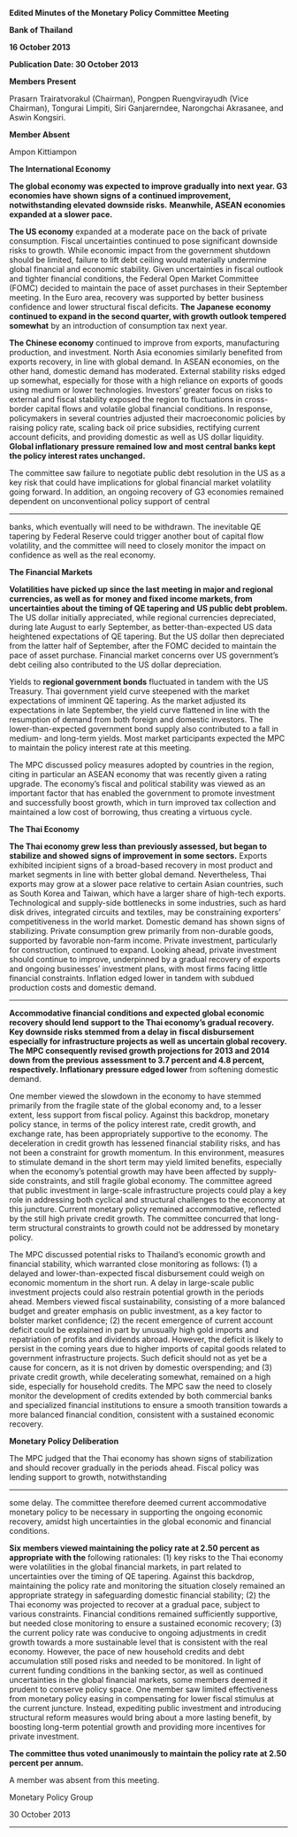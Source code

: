 **Edited Minutes of the Monetary Policy Committee Meeting**

**Bank of Thailand**

**16 October 2013**

**Publication Date: 30 October 2013**

**Members Present**

Prasarn Trairatvorakul (Chairman), Pongpen Ruengvirayudh (Vice Chairman), Tongurai Limpiti,
Siri Ganjarerndee, Narongchai Akrasanee, and Aswin Kongsiri.

**Member Absent**

Ampon Kittiampon

**The International Economy**

**The global economy was expected to improve gradually into next year. G3 economies have**
**shown signs of a continued improvement, notwithstanding elevated downside risks.**
**Meanwhile, ASEAN economies expanded at a slower pace.**

**The US economy** expanded at a moderate pace on the back of private consumption. Fiscal
uncertainties continued to pose significant downside risks to growth. While economic impact
from the government shutdown should be limited, failure to lift debt ceiling would materially
undermine global financial and economic stability. Given uncertainties in fiscal outlook and
tighter financial conditions, the Federal Open Market Committee (FOMC) decided to maintain
the pace of asset purchases in their September meeting. In the Euro area, recovery was
supported by better business confidence and lower structural fiscal deficits. **The Japanese**
**economy continued to expand in the second quarter, with growth outlook tempered somewhat**
by an introduction of consumption tax next year.

**The Chinese economy** continued to improve from exports, manufacturing production, and
investment. North Asia economies similarly benefited from exports recovery, in line with global
demand. In ASEAN economies, on the other hand, domestic demand has moderated. External
stability risks edged up somewhat, especially for those with a high reliance on exports of goods
using medium or lower technologies. Investors’ greater focus on risks to external and fiscal
stability exposed the region to fluctuations in cross-border capital flows and volatile global
financial conditions. In response, policymakers in several countries adjusted their
macroeconomic policies by raising policy rate, scaling back oil price subsidies, rectifying current
account deficits, and providing domestic as well as US dollar liquidity. **Global inflationary**
**pressure remained low and most central banks kept the policy interest rates unchanged.**

The committee saw failure to negotiate public debt resolution in the US as a key risk that could
have implications for global financial market volatility going forward. In addition, an ongoing
recovery of G3 economies remained dependent on unconventional policy support of central


-----

banks, which eventually will need to be withdrawn. The inevitable QE tapering by Federal
Reserve could trigger another bout of capital flow volatility, and the committee will need to
closely monitor the impact on confidence as well as the real economy.

**The Financial Markets**

**Volatilities have picked up since the last meeting in major and regional currencies, as well as**
**for money and fixed income markets, from uncertainties about the timing of QE tapering and**
**US public debt problem.** The US dollar initially appreciated, while regional currencies
depreciated, during late August to early September, as better-than-expected US data
heightened expectations of QE tapering. But the US dollar then depreciated from the latter half
of September, after the FOMC decided to maintain the pace of asset purchase. Financial market
concerns over US government’s debt ceiling also contributed to the US dollar depreciation.

Yields to **regional government bonds** fluctuated in tandem with the US Treasury. Thai
government yield curve steepened with the market expectations of imminent QE tapering. As
the market adjusted its expectations in late September, the yield curve flattened in line with
the resumption of demand from both foreign and domestic investors. The lower-than-expected
government bond supply also contributed to a fall in medium- and long-term yields. Most
market participants expected the MPC to maintain the policy interest rate at this meeting.

The MPC discussed policy measures adopted by countries in the region, citing in particular an
ASEAN economy that was recently given a rating upgrade. The economy’s fiscal and political
stability was viewed as an important factor that has enabled the government to promote
investment and successfully boost growth, which in turn improved tax collection and
maintained a low cost of borrowing, thus creating a virtuous cycle.

**The Thai Economy**

**The Thai economy grew less than previously assessed, but began to stabilize and showed**
**signs of improvement in some sectors.** Exports exhibited incipient signs of a broad-based
recovery in most product and market segments in line with better global demand.
Nevertheless, Thai exports may grow at a slower pace relative to certain Asian countries, such
as South Korea and Taiwan, which have a larger share of high-tech exports. Technological and
supply-side bottlenecks in some industries, such as hard disk drives, integrated circuits and
textiles, may be constraining exporters’ competitiveness in the world market. Domestic
demand has shown signs of stabilizing. Private consumption grew primarily from non-durable
goods, supported by favorable non-farm income. Private investment, particularly for
construction, continued to expand. Looking ahead, private investment should continue to
improve, underpinned by a gradual recovery of exports and ongoing businesses’ investment
plans, with most firms facing little financial constraints. Inflation edged lower in tandem with
subdued production costs and domestic demand.


-----

**Accommodative financial conditions and expected global economic recovery should lend**
**support to the Thai economy’s gradual recovery. Key downside risks stemmed from a delay in**
**fiscal disbursement especially for infrastructure projects as well as uncertain global recovery.**
**The MPC consequently revised growth projections for 2013 and 2014 down from the previous**
**assessment to 3.7 percent and 4.8 percent, respectively. Inflationary pressure edged lower**
from softening domestic demand.

One member viewed the slowdown in the economy to have stemmed primarily from the fragile
state of the global economy and, to a lesser extent, less support from fiscal policy. Against this
backdrop, monetary policy stance, in terms of the policy interest rate, credit growth, and
exchange rate, has been appropriately supportive to the economy. The deceleration in credit
growth has lessened financial stability risks, and has not been a constraint for growth
momentum. In this environment, measures to stimulate demand in the short term may yield
limited benefits, especially when the economy’s potential growth may have been affected by
supply-side constraints, and still fragile global economy. The committee agreed that public
investment in large-scale infrastructure projects could play a key role in addressing both cyclical
and structural challenges to the economy at this juncture. Current monetary policy remained
accommodative, reflected by the still high private credit growth. The committee concurred that
long-term structural constraints to growth could not be addressed by monetary policy.

The MPC discussed potential risks to Thailand’s economic growth and financial stability, which
warranted close monitoring as follows: (1) a delayed and lower-than-expected fiscal
disbursement could weigh on economic momentum in the short run. A delay in large-scale
public investment projects could also restrain potential growth in the periods ahead. Members
viewed fiscal sustainability, consisting of a more balanced budget and greater emphasis on
public investment, as a key factor to bolster market confidence; (2) the recent emergence of
current account deficit could be explained in part by unusually high gold imports and
repatriation of profits and dividends abroad. However, the deficit is likely to persist in the
coming years due to higher imports of capital goods related to government infrastructure
projects. Such deficit should not as yet be a cause for concern, as it is not driven by domestic
overspending; and (3) private credit growth, while decelerating somewhat, remained on a high
side, especially for household credits. The MPC saw the need to closely monitor the
development of credits extended by both commercial banks and specialized financial
institutions to ensure a smooth transition towards a more balanced financial condition,
consistent with a sustained economic recovery.

**Monetary Policy Deliberation**

The MPC judged that the Thai economy has shown signs of stabilization and should recover
gradually in the periods ahead. Fiscal policy was lending support to growth, notwithstanding


-----

some delay. The committee therefore deemed current accommodative monetary policy to be
necessary in supporting the ongoing economic recovery, amidst high uncertainties in the global
economic and financial conditions.

**Six members viewed maintaining the policy rate at 2.50 percent as appropriate with the**
following rationales: (1) key risks to the Thai economy were volatilities in the global financial
markets, in part related to uncertainties over the timing of QE tapering. Against this backdrop,
maintaining the policy rate and monitoring the situation closely remained an appropriate
strategy in safeguarding domestic financial stability; (2) the Thai economy was projected to
recover at a gradual pace, subject to various constraints. Financial conditions remained
sufficiently supportive, but needed close monitoring to ensure a sustained economic recovery;
(3) the current policy rate was conducive to ongoing adjustments in credit growth towards a
more sustainable level that is consistent with the real economy. However, the pace of new
household credits and debt accumulation still posed risks and needed to be monitored. In light
of current funding conditions in the banking sector, as well as continued uncertainties in the
global financial markets, some members deemed it prudent to conserve policy space. One
member saw limited effectiveness from monetary policy easing in compensating for lower fiscal
stimulus at the current juncture. Instead, expediting public investment and introducing
structural reform measures would bring about a more lasting benefit, by boosting long-term
potential growth and providing more incentives for private investment.

**The committee thus voted unanimously to maintain the policy rate at 2.50 percent per annum.**

A member was absent from this meeting.

Monetary Policy Group

30 October 2013


-----

